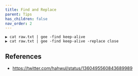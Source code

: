 ```yaml
---
title: Find and Replace
parent: Tips
has_children: false
nav_order: 2
---
```


```
▶ cat raw.txt | gee -find keep-alive
▶ cat raw.txt | gee -find keep-alive -replace close
```

## References
- https://twitter.com/hahwul/status/1360495560843689989